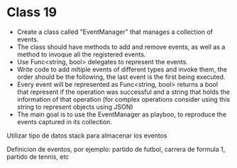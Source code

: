 # Class 19

- Create a class called "EventManager" that manages a collection of events. 
- The class should have methods to add and remove events, as well as a method to invoque all the registered events.
- Use Func<string, bool> delegates to represent the events.
- Write code to add mltiple events of different types and invoke them, the order should be the following, the last event is the first being executed.
- Every event will be represented as Func<string, bool> returns a bool that represent if the operation was successful and a string that holds the information of that operation (for complex operations consider using this string to represent objects using JSON)
- The main goal is to use the EventManager as playboo, to reproduce the events captured in its collection.

Utilizar tipo de datos stack para almacenar los eventos

Definicion de eventos, por ejemplo: partido de futbol, carrera de formula 1, partido de tennis, etc